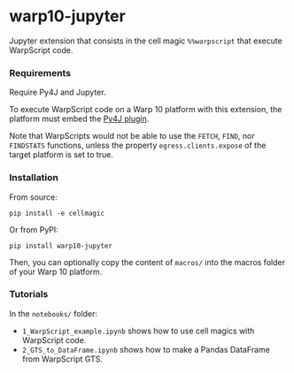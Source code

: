 # warp10-jupyter #

Jupyter extension that consists in the cell magic `%%warpscript` that execute WarpScript code.

### Requirements ###

Require Py4J and Jupyter.

To execute WarpScript code on a Warp 10 platform with this extension, the platform must embed the [Py4J plugin](https://gitlab.com/senx/warp10-plugin-py4j).

Note that WarpScripts would not be able to use the `FETCH`, `FIND`, nor `FINDSTATS` functions, unless the property `egress.clients.expose` of the target platform is set to true.

### Installation ###

From source:

```
pip install -e cellmagic
```

Or from PyPI:

```
pip install warp10-jupyter
```

Then, you can optionally copy the content of `macros/` into the macros folder of your Warp 10 platform.

### Tutorials ###

In the `notebooks/` folder:
* `1_WarpScript_example.ipynb` shows how to use cell magics with WarpScript code.
* `2_GTS_to_DataFrame.ipynb` shows how to make a Pandas DataFrame from WarpScript GTS.

